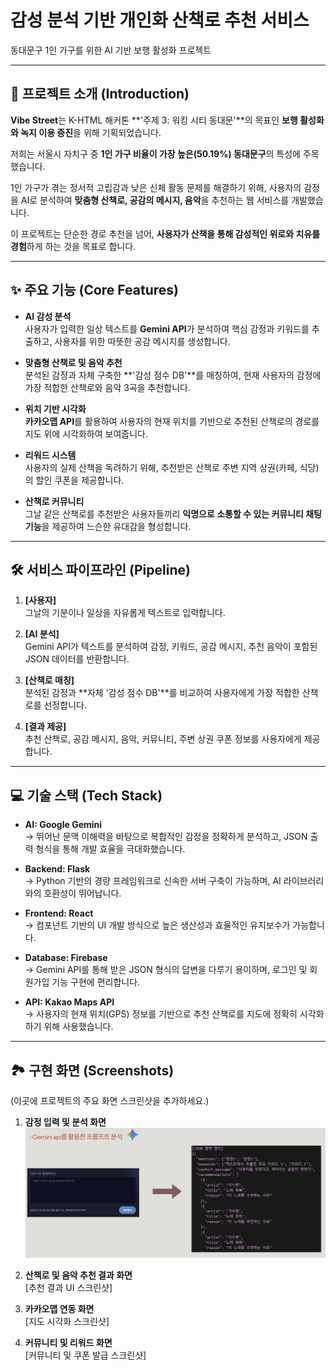 # 감성 분석 기반 개인화 산책로 추천 서비스
 
동대문구 1인 가구를 위한 AI 기반 보행 활성화 프로젝트  

---

## 📖 프로젝트 소개 (Introduction)

**Vibe Street**는 K-HTML 해커톤 **'주제 3: 워킹 시티 동대문'**의 목표인 **보행 활성화와 녹지 이용 증진**을 위해 기획되었습니다.  

저희는 서울시 자치구 중 **1인 가구 비율이 가장 높은(50.19%) 동대문구**의 특성에 주목했습니다.  

1인 가구가 겪는 정서적 고립감과 낮은 신체 활동 문제를 해결하기 위해, 사용자의 감정을 AI로 분석하여 **맞춤형 산책로, 공감의 메시지, 음악**을 추천하는 웹 서비스를 개발했습니다.  

이 프로젝트는 단순한 경로 추천을 넘어, **사용자가 산책을 통해 감성적인 위로와 치유를 경험**하게 하는 것을 목표로 합니다.  

---

## ✨ 주요 기능 (Core Features)

- **AI 감성 분석**  
  사용자가 입력한 일상 텍스트를 **Gemini API**가 분석하여 핵심 감정과 키워드를 추출하고, 사용자를 위한 따뜻한 공감 메시지를 생성합니다.

- **맞춤형 산책로 및 음악 추천**  
  분석된 감정과 자체 구축한 **'감성 점수 DB'**를 매칭하여, 현재 사용자의 감정에 가장 적합한 산책로와 음악 3곡을 추천합니다.

- **위치 기반 시각화**  
  **카카오맵 API**를 활용하여 사용자의 현재 위치를 기반으로 추천된 산책로의 경로를 지도 위에 시각화하여 보여줍니다.

- **리워드 시스템**  
  사용자의 실제 산책을 독려하기 위해, 추천받은 산책로 주변 지역 상권(카페, 식당)의 할인 쿠폰을 제공합니다.

- **산책로 커뮤니티**  
  그날 같은 산책로를 추천받은 사용자들끼리 **익명으로 소통할 수 있는 커뮤니티 채팅 기능**을 제공하여 느슨한 유대감을 형성합니다.

---

## 🛠️ 서비스 파이프라인 (Pipeline)

1. **[사용자]**  
   그날의 기분이나 일상을 자유롭게 텍스트로 입력합니다.

2. **[AI 분석]**  
   Gemini API가 텍스트를 분석하여 감정, 키워드, 공감 메시지, 추천 음악이 포함된 JSON 데이터를 반환합니다.

3. **[산책로 매칭]**  
   분석된 감정과 **자체 '감성 점수 DB'**를 비교하여 사용자에게 가장 적합한 산책로를 선정합니다.

4. **[결과 제공]**  
   추천 산책로, 공감 메시지, 음악, 커뮤니티, 주변 상권 쿠폰 정보를 사용자에게 제공합니다.

---

## 💻 기술 스택 (Tech Stack)

- **AI: Google Gemini**  
  → 뛰어난 문맥 이해력을 바탕으로 복합적인 감정을 정확하게 분석하고, JSON 출력 형식을 통해 개발 효율을 극대화했습니다.

- **Backend: Flask**  
  → Python 기반의 경량 프레임워크로 신속한 서버 구축이 가능하며, AI 라이브러리와의 호환성이 뛰어납니다.

- **Frontend: React**  
  → 컴포넌트 기반의 UI 개발 방식으로 높은 생산성과 효율적인 유지보수가 가능합니다.

- **Database: Firebase**  
  → Gemini API를 통해 받은 JSON 형식의 답변을 다루기 용이하며, 로그인 및 회원가입 기능 구현에 편리합니다.

- **API: Kakao Maps API**  
  → 사용자의 현재 위치(GPS) 정보를 기반으로 추천 산책로를 지도에 정확히 시각화하기 위해 사용했습니다.

---

## 🏞️ 구현 화면 (Screenshots)

(이곳에 프로젝트의 주요 화면 스크린샷을 추가하세요.)

1. **감정 입력 및 분석 화면**  
   ![감정 입력 UI 스크린샷](img/input.png)
  

3. **산책로 및 음악 추천 결과 화면**  
   [추천 결과 UI 스크린샷]

4. **카카오맵 연동 화면**  
   [지도 시각화 스크린샷]

5. **커뮤니티 및 리워드 화면**  
   [커뮤니티 및 쿠폰 발급 스크린샷]
